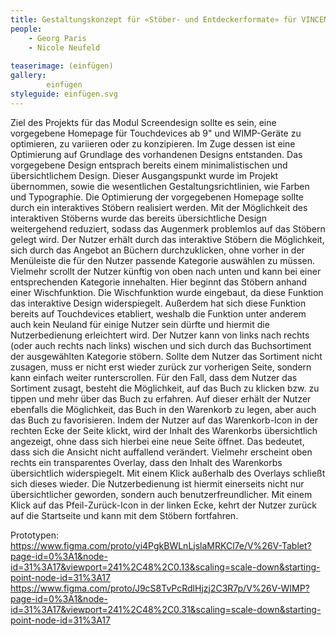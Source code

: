 ```yaml
---
title: Gestaltungskonzept für «Stöber- und Entdeckerformate» für VINCENT&VOLTAIRE
people:
    - Georg Paris
    - Nicole Neufeld
    
teaserimage: (einfügen)
gallery:
        einfügen
styleguide: einfügen.svg
---
```


Ziel des Projekts für das Modul Screendesign sollte es sein, eine vorgegebene Homepage für Touchdevices ab 9" und WIMP-Geräte zu optimieren, zu variieren oder zu konzipieren. Im Zuge dessen ist eine Optimierung auf Grundlage des vorhandenen Designs entstanden. Das vorgegebene Design entsprach bereits einem minimalistischen und übersichtlichem Design. Dieser Ausgangspunkt wurde im Projekt übernommen, sowie die wesentlichen Gestaltungsrichtlinien, wie Farben und Typographie. Die Optimierung der vorgegebenen Homepage sollte durch ein interaktives Stöbern realisiert werden.  Mit der Möglichkeit des interaktiven Stöberns wurde das bereits übersichtliche Design weitergehend reduziert, sodass das Augenmerk problemlos auf das Stöbern gelegt wird. Der Nutzer erhält durch das interaktive Stöbern die Möglichkeit, sich durch das Angebot an Büchern durchzuklicken, ohne vorher in der Menüleiste die für den Nutzer passende Kategorie auswählen zu müssen. Vielmehr scrollt der Nutzer künftig von oben nach unten und kann bei einer entsprechenden Kategorie innehalten. Hier beginnt das Stöbern anhand einer Wischfunktion. Die Wischfunktion wurde eingebaut, da diese Funktion das interaktive Design widerspiegelt. Außerdem hat sich diese Funktion bereits auf Touchdevices etabliert, weshalb die Funktion unter anderem auch kein Neuland für einige Nutzer sein dürfte und hiermit die Nutzerbedienung erleichtert wird. Der Nutzer kann von links nach rechts (oder auch rechts nach links) wischen und sich durch das Buchsortiment der ausgewählten Kategorie stöbern. Sollte dem Nutzer das Sortiment nicht zusagen, muss er nicht erst wieder zurück zur vorherigen Seite, sondern kann einfach weiter runterscrollen. Für den Fall, dass dem Nutzer das Sortiment zusagt, besteht die Möglichkeit, auf das Buch zu klicken bzw. zu tippen und mehr über das Buch zu erfahren. Auf dieser erhält der Nutzer ebenfalls die Möglichkeit, das Buch in den Warenkorb zu legen, aber auch das Buch zu favorisieren. Indem der Nutzer auf das Warenkorb-Icon in der rechten Ecke der Seite klickt, wird der Inhalt des Warenkorbs übersichtlich angezeigt, ohne dass sich hierbei eine neue Seite öffnet.  Das bedeutet, dass sich die Ansicht nicht auffallend verändert. Vielmehr erscheint oben rechts ein transparentes Overlay, dass den Inhalt des Warenkorbs übersichtlich widerspiegelt. Mit einem Klick außerhalb des Overlays schließt sich dieses wieder. Die Nutzerbedienung ist hiermit einerseits nicht nur übersichtlicher geworden, sondern auch benutzerfreundlicher. Mit einem Klick auf das Pfeil-Zurück-Icon in der linken Ecke, kehrt der Nutzer zurück auf die Startseite und kann mit dem Stöbern fortfahren.  
 
 Prototypen:
 https://www.figma.com/proto/yi4PgkBWLnLjslaMRKCl7e/V%26V-Tablet?page-id=0%3A1&node-id=31%3A17&viewport=241%2C48%2C0.13&scaling=scale-down&starting-point-node-id=31%3A17
 https://www.figma.com/proto/J9cS8TvPcRdlHjzj2C3R7p/V%26V-WIMP?page-id=0%3A1&node-id=31%3A17&viewport=241%2C48%2C0.31&scaling=scale-down&starting-point-node-id=31%3A17
 
